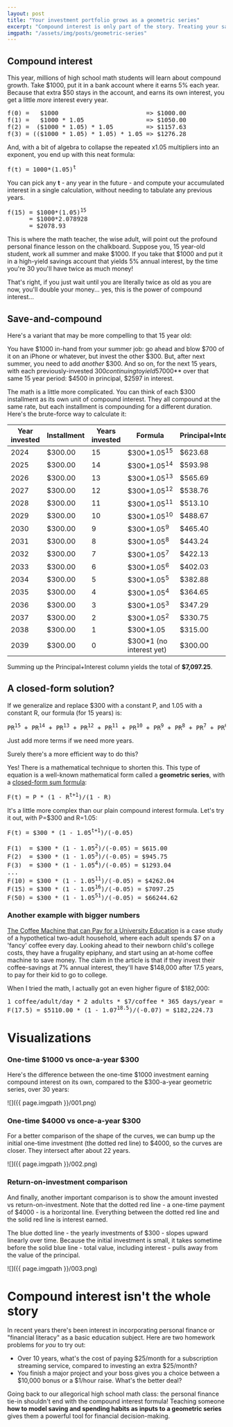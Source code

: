 ```yaml
---
layout: post
title: "Your investment portfolio grows as a geometric series"
excerpt: "Compound interest is only part of the story. Treating your saving and spending habits as inputs to a geometric series is a powerful tool for finanical decision-making."
imgpath: "/assets/img/posts/geometric-series"
---
```


## Compound interest

This year, millions of high school math students will learn about compound growth. Take $1000, put it in a bank account where it earns 5% each year. Because that extra $50 stays in the account, and earns its own interest, you get a little *more* interest every year.

<pre class="math">
f(0) =   $1000                        => $1000.00
f(1) =   $1000 * 1.05                 => $1050.00
f(2) =  ($1000 * 1.05) * 1.05         => $1157.63
f(3) = (($1000 * 1.05) * 1.05) * 1.05 => $1276.28
</pre>

And, with a bit of algebra to collapse the repeated x1.05 multipliers into an exponent, you end up with this neat formula:

<pre class="math">
f(t) = 1000*(1.05)<sup>t</sup>
</pre>

You can pick any **t** - any year in the future - and compute your accumulated interest in a single calculation, without needing to tabulate any previous years.

<pre class="math">
f(15) = $1000*(1.05)<sup>15</sup>
      = $1000*2.078928
      = $2078.93
</pre>


This is where the math teacher, the wise adult, will point out the profound personal finance lesson on the chalkboard. Suppose you, 15 year-old student, work all summer and make $1000. If you take that $1000 and put it in a high-yield savings account that yields 5% annual interest, by the time you're 30 you'll have twice as much money!

That's right, if you just wait until you are literally twice as old as you are now, you'll double your money... yes, this is the power of compound interest...

## Save-and-compound

Here's a variant that may be more compelling to that 15 year old:

You have $1000 in-hand from your summer job: go ahead and blow $700 of it on an iPhone or whatever, but invest the other $300. But, after next summer, you need to add *another* $300. And so on, for the next 15 years, with each previously-invested $300 continuing to yield 5%. The math works out to an accumulation of over **$7000** over that same 15 year period: $4500 in principal, $2597 in interest.

The math is a little more complicated. You can think of each $300 installment as its own unit of compound interest. They all compound at the same rate, but each installment is compounding for a different duration. Here's the brute-force way to calculate it:

<table>
  <thead>
    <th>Year invested</th><th>Installment</th><th>Years invested</th><th>Formula</th><th>Principal+Interest</th>
  </thead>
  <tbody>
    <tr><td>2024</td> <td>$300.00</td> <td>15</td> <td>$300*1.05<sup>15</sup></td> <td>$623.68</td></tr>
    <tr><td>2025</td> <td>$300.00</td> <td>14</td> <td>$300*1.05<sup>14</sup></td> <td>$593.98</td></tr>
    <tr><td>2026</td> <td>$300.00</td> <td>13</td> <td>$300*1.05<sup>13</sup></td> <td>$565.69</td></tr>
    <tr><td>2027</td> <td>$300.00</td> <td>12</td> <td>$300*1.05<sup>12</sup></td> <td>$538.76</td></tr>
    <tr><td>2028</td> <td>$300.00</td> <td>11</td> <td>$300*1.05<sup>11</sup></td> <td>$513.10</td></tr>
    <tr><td>2029</td> <td>$300.00</td> <td>10</td> <td>$300*1.05<sup>10</sup></td> <td>$488.67</td></tr>
    <tr><td>2030</td> <td>$300.00</td> <td>9</td> <td>$300*1.05<sup>9</sup></td> <td>$465.40</td></tr>
    <tr><td>2031</td> <td>$300.00</td> <td>8</td> <td>$300*1.05<sup>8</sup></td> <td>$443.24</td></tr>
    <tr><td>2032</td> <td>$300.00</td> <td>7</td> <td>$300*1.05<sup>7</sup></td> <td>$422.13</td></tr>
    <tr><td>2033</td> <td>$300.00</td> <td>6</td> <td>$300*1.05<sup>6</sup></td> <td>$402.03</td></tr>
    <tr><td>2034</td> <td>$300.00</td> <td>5</td> <td>$300*1.05<sup>5</sup></td> <td>$382.88</td></tr>
    <tr><td>2035</td> <td>$300.00</td> <td>4</td> <td>$300*1.05<sup>4</sup></td> <td>$364.65</td></tr>
    <tr><td>2036</td> <td>$300.00</td> <td>3</td> <td>$300*1.05<sup>3</sup></td> <td>$347.29</td></tr>
    <tr><td>2037</td> <td>$300.00</td> <td>2</td> <td>$300*1.05<sup>2</sup></td> <td>$330.75</td></tr>
    <tr><td>2038</td> <td>$300.00</td> <td>1</td> <td>$300*1.05</td> <td>$315.00</td></tr>
    <tr><td>2039</td> <td>$300.00</td> <td>0</td> <td>$300*1 (no interest yet)</td> <td>$300.00</td></tr>
  </tbody>
</table>

Summing up the Principal+Interest column yields the total of **$7,097.25**.

## A closed-form solution?

If we generalize and replace $300 with a constant P, and 1.05 with a constant R, our formula (for 15 years) is:

<pre class="math">
PR<sup>15</sup> + PR<sup>14</sup> + PR<sup>13</sup> + PR<sup>12</sup> + PR<sup>11</sup> + PR<sup>10</sup> + PR<sup>9</sup> + PR<sup>8</sup> + PR<sup>7</sup> + PR<sup>6</sup> + PR<sup>5</sup> + PR<sup>4</sup> + PR<sup>3</sup> + PR<sup>2</sup> + PR + P
</pre>

Just add more terms if we need more years.

Surely there's a more efficient way to do this?

Yes! There is a mathematical technique to shorten this. This type of equation is a well-known mathematical form called a **geometric series**, with a [closed-form sum formula](https://en.wikipedia.org/wiki/Geometric_series#Derivation_of_sum_formulas):

<pre class="math">
F(t) = P * (1 - R<sup>t+1</sup>)/(1 - R)
</pre>

It's a little more complex than our plain compound interest formula. Let's try it out, with P=$300 and R=1.05:

<pre class="math">
F(t) = $300 * (1 - 1.05<sup>t+1</sup>)/(-0.05)

F(1)  = $300 * (1 - 1.05<sup>2</sup>)/(-0.05) = $615.00
F(2)  = $300 * (1 - 1.05<sup>3</sup>)/(-0.05) = $945.75
F(3)  = $300 * (1 - 1.05<sup>4</sup>)/(-0.05) = $1293.04
...
F(10) = $300 * (1 - 1.05<sup>11</sup>)/(-0.05) = $4262.04
F(15) = $300 * (1 - 1.05<sup>16</sup>)/(-0.05) = $7097.25
F(50) = $300 * (1 - 1.05<sup>51</sup>)/(-0.05) = $66244.62
</pre>

### Another example with bigger numbers

[The Coffee Machine that can Pay for a University Education](https://www.mrmoneymustache.com/2011/05/12/the-coffee-machine-that-can-pay-for-a-university-education/) is a case study of a hypothetical two-adult household, where each adult spends $7 on a 'fancy' coffee every day. Looking ahead to their newborn child's college costs, they have a frugality epiphany, and start using an at-home coffee machine to save money. The claim in the article is that if they invest their coffee-savings at 7% annual interest, they'll have $148,000 after 17.5 years, to pay for their kid to go to college.

When I tried the math, I actually got an even higher figure of $182,000:

<pre class="math">
1 coffee/adult/day * 2 adults * $7/coffee * 365 days/year = $5110.00/year
F(17.5) = $5110.00 * (1 - 1.07<sup>18.5</sup>)/(-0.07) = $182,224.73
</pre>

# Visualizations

### One-time $1000 vs once-a-year $300

Here's the difference between the one-time $1000 investment earning compound interest on its own, compared to the $300-a-year geometric series, over 30 years:

![]({{ page.imgpath }}/001.png)

### One-time $4000 vs once-a-year $300

For a better comparison of the shape of the curves, we can bump up the initial one-time investment (the dotted red line) to $4000, so the curves are closer. They intersect after about 22 years.

![]({{ page.imgpath }}/002.png)

### Return-on-investment comparison

And finally, another important comparison is to show the amount invested vs return-on-investment. Note that the dotted red line - a one-time payment of $4000 - is a horizontal line. Everything between the dotted red line and the solid red line is interest earned.

The blue dotted line - the yearly investments of $300 - slopes upward linearly over time. Because the initial investment is small, it takes sometime before the solid blue line - total value, including interest - pulls away from the value of the principal.

![]({{ page.imgpath }}/003.png)

# Compound interest isn't the whole story

In recent years there's been interest in incorporating personal finance or "financial literacy" as a basic education subject. Here are two homework problems for *you* to try out:

* Over 10 years, what's the cost of paying $25/month for a subscription streaming service, compared to investing an extra $25/month?
* You finish a major project and your boss gives you a choice between a $10,000 bonus or a $1/hour raise. What's the better deal?

Going back to our allegorical high school math class: the personal finance tie-in shouldn't end with the compound interest formula! Teaching someone **how to model saving and spending habits as inputs to a geometric series** gives them a powerful tool for financial decision-making.

